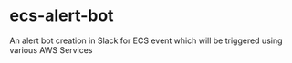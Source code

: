 # ecs-alert-bot
An alert bot creation in Slack for ECS event which will be triggered using various AWS Services
